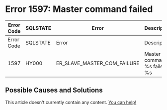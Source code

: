 
# Error 1597: Master command failed


| Error Code | SQLSTATE | Error | Description |
| --- | --- | --- | --- |
| Error Code | SQLSTATE | Error | Description |
| 1597 | HY000 | ER_SLAVE_MASTER_COM_FAILURE | Master command %s failed: %s |




## Possible Causes and Solutions


This article doesn't currently contain any content. [You can help!](/kb/en/writing-and-editing-knowledge-base-articles/)

